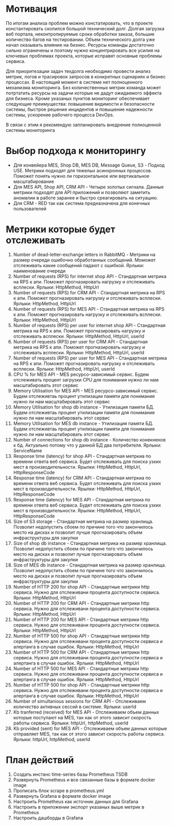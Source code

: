 # Мотивация

По итогам анализа проблем можно констатировать, что в проекте  константировать скопился большой технический долг. Долгая загрузка веб портала, неконтролируемые сроки обработки заказа, большие количество багов на тестировании. 
Объем технического долга уже начал оказывать влияние на бизнес. Ресурсы команды достаточно сильно ограничены и поэтому нужно концентрировать все усилия на ключевых проблемах проекта, которые исправят основные проблемы сервиса. 

Для приоритезации задач техдолга необходимо провести анализ метрик, логов и трасировок запросов в конкретных сценариях и бизнес процессах. 
В настоящий момент в системе нет полноценного механизма мониторинга. Без количественных метрик команда может потртатить ресурсы на задачи которые не дадут ожидаемого эффекта для бизнеса. 
Кроме указаных пунктов мониторинг обеспечивает следующие преимущества: повышение видимости и безопасности системы, быстрое решение инцидентов и повышение надежности системы, ускорение рабочего процесса DevOps. 

В связи с этим я рекомендую запланировать внедрение полноценной системы мониторинга 

# Выбор подхода к мониторингу
- Для конвейера MES, Shop DB, MES DB, Message Queue, S3 - Подход USE. Метрики подходят для тяжелых асинхронных процессов. Поможет понять нужно ли горизонтальное или вертикальное масштабирование 
- Для MES API, Shop API, CRM API - Четыре золотых сигнала. Данные метрики подходят для API приложений и позволяют заметить аномалии в работе заранее и быстро среагировать на ситуацию. 
- Для CRM - RED так как система предназначена для конечных пользователей

# Метрики которые будет отслеживать
1. Number of dead-letter-exchange letters in RabbitMQ - Метрики на размер очереди ошибочно обработанных сообщений. Моможет отслеживать какие сообщений падают с ошибкой. Ярлыки: наименование очереди 
2. Number of requests (RPS) for internet shop API - Стандартная метрика на RPS к апи. Поможет прогназировать нагрузку и отслеживать  всплески. Ярлыки: HttpMethod, HttpUrl
3. Number of requests (RPS) for CRM API - Стандартная метрика на RPS к апи. Поможет прогназировать нагрузку и отслеживать  всплески. Ярлыки: HttpMethod, HttpUrl
4. Number of requests (RPS) for MES API - Стандартная метрика на RPS к апи. Поможет прогназировать нагрузку и отслеживать  всплески. Ярлыки: HttpMethod, HttpUrl
5. Number of requests (RPS) per user for internet shop API - Стандартная метрика на RPS к апи. Поможет прогназировать нагрузку и отслеживать  всплески. Ярлыки: HttpMethod, HttpUrl, userId
6. Number of requests (RPS) per user for CRM API - Стандартная метрика на RPS к апи. Поможет прогназировать нагрузку и отслеживать  всплески. Ярлыки: HttpMethod, HttpUrl, userId
7. Number of requests (RPS) per user for MES API - Стандартная метрика на RPS к апи. Поможет прогназировать нагрузку и отслеживать  всплески. Ярлыки: HttpMethod, HttpUrl, userId
8. CPU % for MES API - MES ресурсо-зависимый сервис. Будем отслеживать процент загрузки CPU для понимания нужно ли нам масштабировать этот сервис 
9. Memory Utilisation for MES API - MES ресурсо-зависимый сервис. Будем отслеживтаь процент утилизации памяти для понимания нужно ли нам масштабировать этот сервис
10. Memory Utilisation for shop db instance - Утилизация памяти БД. Будем отслеживтаь процент утилизации памяти для понимания нужно ли нам масштабировать этот сервис
11. Memory Utilisation for MES db instance - Утилизация памяти БД. Будем отслеживтаь процент утилизации памяти для понимания нужно ли нам масштабировать этот сервис
12. Number of connections for shop db instance - Количество конекненов к бд. Актуально потому что у данной БД два потребителя. Ярлыки: ServiceName
13. Response time (latency) for shop API - Стандартная метркиа по времени ответа веб сервиса. Будет отслеживать для поиска узких мест в производительности. Ярылки: HttpMethod, HttpUrl, HttpResponseCode
14. Response time (latency) for CRM API - Стандартная метркиа по времени ответа веб сервиса. Будет отслеживать для поиска узких мест в производительности. Ярылки: HttpMethod, HttpUrl, HttpResponseCode
15. Response time (latency) for MES API - Стандартная метркиа по времени ответа веб сервиса. Будет отслеживать для поиска узких мест в производительности. Ярылки: HttpMethod, HttpUrl, HttpResponseCode
16. Size of S3 storage - Стандартная метрика на размер хранлища. Позволит недопустить сбоем по причине того что закончилось место на дисках и позволит лучше прогназировать объем инфраструктуры для закупки
17. Size of shop db instance - Стандартная метрика на размер хранлища. Позволит недопустить сбоем по причине того что закончилось место на дисках и позволит лучше прогназировать объем инфраструктуры для закупки
18. Size of MES db instance - Стандартная метрика на размер хранлища. Позволит недопустить сбоем по причине того что закончилось место на дисках и позволит лучше прогназировать объем инфраструктуры для закупки
19. Number of HTTP 200 for shop API - Стандартные метрики http сервиса. Нужно для отслеживани процента доступности сервиса. Ярлыки: HttpMethod, HttpUrl
20. Number of HTTP 200 for CRM API - Стандартные метрики http сервиса. Нужно для отслеживани процента доступности сервиса. Ярлыки: HttpMethod, HttpUrl
21. Number of HTTP 200 for MES API - Стандартные метрики http сервиса. Нужно для отслеживани процента доступности сервиса. Ярлыки: HttpMethod, HttpUrl
22. Number of HTTP 500 for shop API - Стандартные метрики http сервиса. Нужно для отслеживани процента доступности сервиса и алертанга в случае ошибок. Ярлыки: HttpMethod, HttpUrl
23. Number of HTTP 500 for CRM API - Стандартные метрики http сервиса. Нужно для отслеживани процента доступности сервиса и алертанга в случае ошибок. Ярлыки: HttpMethod, HttpUrl
24. Number of HTTP 500 for MES API - Стандартные метрики http сервиса. Нужно для отслеживани процента доступности сервиса и алертанга в случае ошибок. Ярлыки: HttpMethod, HttpUrl
25. Number of HTTP 500 for shop API - Стандартные метрики http сервиса. Нужно для отслеживани процента доступности сервиса и алертанга в случае ошибок. Ярлыки: HttpMethod, HttpUrl 
26. Number of simultanious sessions for CRM API - Отслеживаем количество активных сессий в системе. Ярлыки: userId
27. Kb tranferred (received) for MES API - Отслеживаем объем данных которые поступают на MES, так как от этого зависит скорость работы сервиса. Ярлыки: httpUrl, httpMethod, userId
28. Kb provided (sent) for MES API - Отслеживаем объем данных которые отправляет MES, так как от этого зависит скорость работы сервиса. Ярлыки: httpUrl, httpMethod, userId

# План действий

1) Создать инстанс time-series базы Prometheus TSDB
2) Развернуть Prometheus и все связанные базы в формате docker image
2) Прописать блок scrape в prometheus.yml
3) Развернуть Grafana в формате docker image
4) Настроить Prometheus как источник данных для Grafana
5) Настроить в приложении экспорт указаных выше метрик в Prometheus
6) Настроить дашборды в Grafana 